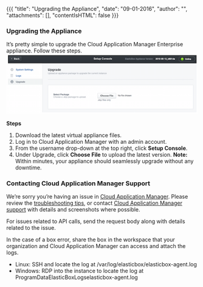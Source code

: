 {{{
"title": "Upgrading the Appliance",
"date": "09-01-2016",
"author": "",
"attachments": [],
"contentIsHTML": false
}}}

### Upgrading the Appliance
It’s pretty simple to upgrade the Cloud Application Manager Enterprise appliance. Follow these steps.
![appliance-upgrading1.png](../../images/cloud-application-manager/appliance-upgrading1.png)

**Steps**
1. Download the latest virtual appliance files.
2. Log in to Cloud Application Manager with an admin account.
3. From the username drop-down at the top right, click **Setup Console**.
4. Under Upgrade, click **Choose File** to upload the latest version.
   **Note:** Within minutes, your appliance should seamlessly upgrade without any downtime.

### Contacting Cloud Application Manager Support

We’re sorry you’re having an issue in [Cloud Application Manager](https://www.ctl.io/cloud-application-manager/). Please review the [troubleshooting tips](..Troubleshooting/troubleshooting-tips.md), or contact [Cloud Application Manager support](mailto:cloudsupport@centurylink.com) with details and screenshots where possible.

For issues related to API calls, send the request body along with details related to the issue.

In the case of a box error, share the box in the workspace that your organization and Cloud Application Manager can access and attach the logs.
* Linux: SSH and locate the log at /var/log/elasticbox/elasticbox-agent.log
* Windows: RDP into the instance to locate the log at ProgramDataElasticBoxLogselasticbox-agent.log
